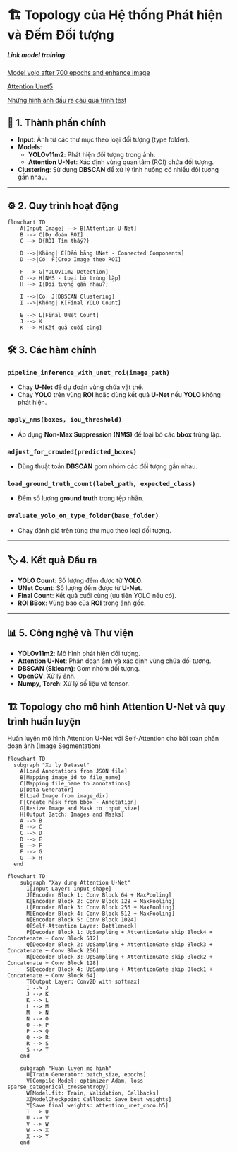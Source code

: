 # 🏗 **Topology của Hệ thống Phát hiện và Đếm Đối tượng**  

##### Link model training
[Model yolo after 700 epochs and enhance image](https://drive.google.com/file/d/1zwTjVbIii7afvw-E-_x_N18gXeMUzjfq/view?usp=drive_link)

[Attention Unet5](https://drive.google.com/file/d/1Sg7u8kZa7zPE3XgtB3xg-Ed3MitKNlBr/view?usp=drive_link)

[Những hình ảnh đầu ra cảu quá trình test](https://drive.google.com/drive/folders/1cb-z6BdstMr9oSzAnVAikZuJ4JVnyvZ9?usp=drive_link)

## 📁 **1. Thành phần chính**  
- **Input**: Ảnh từ các thư mục theo loại đối tượng (type folder).  
- **Models**:  
  - **YOLOv11m2**: Phát hiện đối tượng trong ảnh.  
  - **Attention U-Net**: Xác định vùng quan tâm (ROI) chứa đối tượng.  
- **Clustering**: Sử dụng **DBSCAN** để xử lý tình huống có nhiều đối tượng gần nhau.  

---

## ⚙️ **2. Quy trình hoạt động**  

```mermaid
flowchart TD
    A[Input Image] --> B[Attention U-Net]
    B --> C[Dự đoán ROI]
    C --> D{ROI Tìm thấy?}
    
    D -->|Không| E[Đếm bằng UNet - Connected Components]
    D -->|Có| F[Crop Image theo ROI]
    
    F --> G[YOLOv11m2 Detection]
    G --> H[NMS - Loại bỏ trùng lặp]
    H --> I{Đối tượng gần nhau?}
    
    I -->|Có| J[DBSCAN Clustering]
    I -->|Không| K[Final YOLO Count]
    
    E --> L[Final UNet Count]
    J --> K
    K --> M[Kết quả cuối cùng]
```

## 🛠 **3. Các hàm chính**

### `pipeline_inference_with_unet_roi(image_path)`
- Chạy **U-Net** để dự đoán vùng chứa vật thể.  
- Chạy **YOLO** trên vùng **ROI** hoặc dùng kết quả **U-Net** nếu **YOLO** không phát hiện.  

### `apply_nms(boxes, iou_threshold)`
- Áp dụng **Non-Max Suppression (NMS)** để loại bỏ các **bbox** trùng lặp.  

### `adjust_for_crowded(predicted_boxes)`
- Dùng thuật toán **DBSCAN** gom nhóm các đối tượng gần nhau.  

### `load_ground_truth_count(label_path, expected_class)`
- Đếm số lượng **ground truth** trong tệp nhãn.  

### `evaluate_yolo_on_type_folder(base_folder)`
- Chạy đánh giá trên từng thư mục theo loại đối tượng.  

---

## 🏷 **4. Kết quả Đầu ra**  

- **YOLO Count**: Số lượng đếm được từ **YOLO**.  
- **UNet Count**: Số lượng đếm được từ **U-Net**.  
- **Final Count**: Kết quả cuối cùng (ưu tiên YOLO nếu có).  
- **ROI BBox**: Vùng bao của **ROI** trong ảnh gốc.  

---

## 📊 **5. Công nghệ và Thư viện**  

- **YOLOv11m2**: Mô hình phát hiện đối tượng.  
- **Attention U-Net**: Phân đoạn ảnh và xác định vùng chứa đối tượng.  
- **DBSCAN (Sklearn)**: Gom nhóm đối tượng.  
- **OpenCV**: Xử lý ảnh.  
- **Numpy, Torch**: Xử lý số liệu và tensor.

## 🏗 Topology cho mô hình Attention U-Net và quy trình huấn luyện
Huấn luyện mô hình Attention U-Net với Self-Attention cho bài toán phân đoạn ảnh (Image Segmentation)

```mermaid
flowchart TD
  subgraph "Xu ly Dataset"
    A[Load Annotations from JSON file]
    B[Mapping image_id to file_name]
    C[Mapping file_name to annotations]
    D[Data Generator]
    E[Load Image from image_dir]
    F[Create Mask from bbox - Annotation]
    G[Resize Image and Mask to input_size]
    H[Output Batch: Images and Masks]
    A --> B
    B --> C
    C --> D
    D --> E
    E --> F
    F --> G
    G --> H
  end
```

```mermaid
flowchart TD
    subgraph "Xay dung Attention U-Net"
      I[Input Layer: input_shape]
      J[Encoder Block 1: Conv Block 64 + MaxPooling]
      K[Encoder Block 2: Conv Block 128 + MaxPooling]
      L[Encoder Block 3: Conv Block 256 + MaxPooling]
      M[Encoder Block 4: Conv Block 512 + MaxPooling]
      N[Encoder Block 5: Conv Block 1024]
      O[Self-Attention Layer: Bottleneck]
      P[Decoder Block 1: UpSampling + AttentionGate skip Block4 + Concatenate + Conv Block 512]
      Q[Decoder Block 2: UpSampling + AttentionGate skip Block3 + Concatenate + Conv Block 256]
      R[Decoder Block 3: UpSampling + AttentionGate skip Block2 + Concatenate + Conv Block 128]
      S[Decoder Block 4: UpSampling + AttentionGate skip Block1 + Concatenate + Conv Block 64]
      T[Output Layer: Conv2D with softmax]
      I --> J
      J --> K
      K --> L
      L --> M
      M --> N
      N --> O
      O --> P
      P --> Q
      Q --> R
      R --> S
      S --> T
    end

    subgraph "Huan luyen mo hinh"
      U[Train Generator: batch_size, epochs]
      V[Compile Model: optimizer Adam, loss sparse_categorical_crossentropy]
      W[Model.fit: Train, Validation, Callbacks]
      X[ModelCheckpoint Callback: Save best weights]
      Y[Save final weights: attention_unet_coco.h5]
      T --> U
      U --> V
      V --> W
      W --> X
      X --> Y
    end
```
